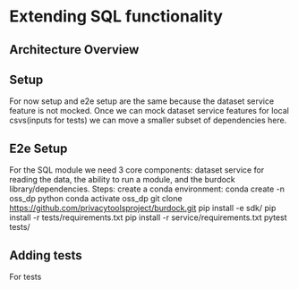 # Extending SQL functionality
## Architecture Overview
## Setup
For now setup and e2e setup are the same because the dataset service feature is not mocked. Once we can mock dataset service features for local csvs(inputs for tests) we can move a smaller subset of dependencies here.
## E2e Setup
For the SQL module we need 3 core components: dataset service for reading the data, the ability to run a module, and the burdock library/dependencies.
Steps:
create a conda environment: conda create -n oss_dp python
conda activate oss_dp
git clone https://github.com/privacytoolsproject/burdock.git
pip install -e sdk/
pip install -r tests/requirements.txt
pip install -r service/requirements.txt
pytest tests/


## Adding tests
For tests 
